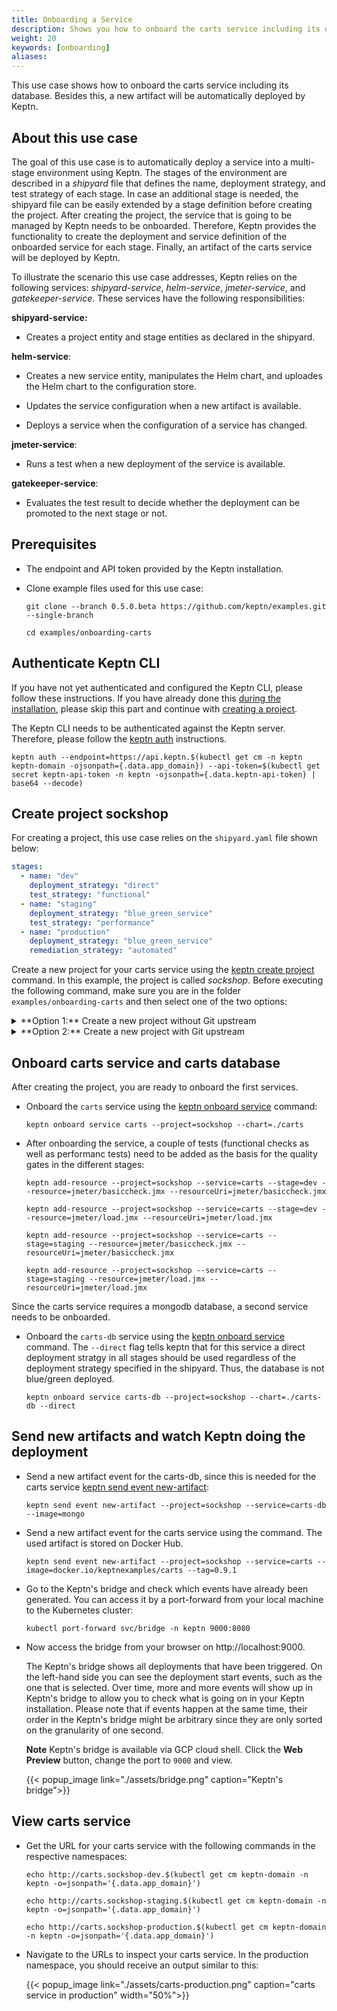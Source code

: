 ```yaml
---
title: Onboarding a Service
description: Shows you how to onboard the carts service including its database to a Keptn managed project. Besides, this use case builds a new artifact that will be automatically deployed via Keptn.
weight: 20
keywords: [onboarding]
aliases:
---
```


This use case shows how to onboard the carts service including its database. Besides this, a new artifact will be automatically deployed by Keptn.

## About this use case

The goal of this use case is to automatically deploy a service into a multi-stage environment using Keptn. The stages of the environment are described in a *shipyard* file that defines the name, deployment strategy, and test strategy of each stage. In case an additional stage is needed, the shipyard file can be easily extended by a stage definition before creating the project. After creating the project, the service that is going to be managed by Keptn needs to be onboarded. Therefore, Keptn provides the functionality to create the deployment and service definition of the onboarded service for each stage. Finally, an artifact of the carts service will be deployed by Keptn.  

To illustrate the scenario this use case addresses, Keptn relies on the following services: *shipyard-service*, *helm-service*, *jmeter-service*, and *gatekeeper-service*. These services have the following responsibilities: 

**shipyard-service:** 
  
  * Creates a project entity and stage entities as declared in the shipyard. 

 **helm-service**:
  
  * Creates a new service entity, manipulates the Helm chart, and uploades the Helm chart to the configuration store.

  * Updates the service configuration when a new artifact is available.

  * Deploys a service when the configuration of a service has changed.

**jmeter-service**:

  * Runs a test when a new deployment of the service is available. 

**gatekeeper-service**:

  * Evaluates the test result to decide whether the deployment can be promoted to the next stage or not.

## Prerequisites
<!--
1. A GitHub organization, user, and personal access token, which are used by Keptn.
-->
* The endpoint and API token provided by the Keptn installation.

* Clone example files used for this use case:

    ```console
    git clone --branch 0.5.0.beta https://github.com/keptn/examples.git --single-branch
    ```

    ```console
    cd examples/onboarding-carts
    ```

## Authenticate Keptn CLI

If you have not yet authenticated and configured the Keptn CLI, please follow these instructions. If you have already done this [during the installation](../../installation/setup-keptn-gke/#authenticate-keptn-cli-and-configure-keptn), please skip this part and continue with [creating a project](#create-project-sockshop).

The Keptn CLI needs to be authenticated against the Keptn server. Therefore, please follow the [keptn auth](../../reference/cli/#keptn-auth) instructions.

```console
keptn auth --endpoint=https://api.keptn.$(kubectl get cm -n keptn keptn-domain -ojsonpath={.data.app_domain}) --api-token=$(kubectl get secret keptn-api-token -n keptn -ojsonpath={.data.keptn-api-token} | base64 --decode)
```

## Create project sockshop

For creating a project, this use case relies on the `shipyard.yaml` file shown below:

```yaml
stages:
  - name: "dev"
    deployment_strategy: "direct"
    test_strategy: "functional"
  - name: "staging"
    deployment_strategy: "blue_green_service"
    test_strategy: "performance"
  - name: "production"
    deployment_strategy: "blue_green_service"
    remediation_strategy: "automated"
```

Create a new project for your carts service using the [keptn create project](../../reference/cli/#keptn-create-project) command. In this example, the project is called *sockshop*. Before executing the following command, make sure you are in the folder `examples/onboarding-carts` and then select one of the two options:

<details><summary>**Option 1:** Create a new project without Git upstream</summary>
<p>

```console
keptn create project sockshop --shipyard=./shipyard.yaml
```
</p>
</details>

<details><summary>**Option 2:** Create a new project with Git upstream</summary>
<p>

To configure a Git upstream for this use case, the Git user (`--git-user`), an access token (`--git-token`), and the remote URL (`--git-remote-url`) are required. If you miss one of the requirements, go to [select Git-based upstream](../../manage/project/#select-git-based-upstream) where instructions for GitHub, GitLab, and Bitbucket are provided.

```console
keptn create project sockshop --shipyard=./shipyard.yaml --git-user=GIT_USER --git-token=GIT_TOKEN --git-remote-url=GIT_REMOTE_URL
```
</p>
</details>


## Onboard carts service and carts database
After creating the project, you are ready to onboard the first services.

* Onboard the `carts` service using the [keptn onboard service](../../reference/cli/#keptn-onboard-service) command:

  ```console
  keptn onboard service carts --project=sockshop --chart=./carts
  ```

* After onboarding the service, a couple of tests (functional checks as well as performanc tests) need to be added as the basis for the quality gates in the different stages:

  ```console
  keptn add-resource --project=sockshop --service=carts --stage=dev --resource=jmeter/basiccheck.jmx --resourceUri=jmeter/basiccheck.jmx
  ```

  ```console
  keptn add-resource --project=sockshop --service=carts --stage=dev --resource=jmeter/load.jmx --resourceUri=jmeter/load.jmx
  ```

  ```console
  keptn add-resource --project=sockshop --service=carts --stage=staging --resource=jmeter/basiccheck.jmx --resourceUri=jmeter/basiccheck.jmx
  ```

  ```console
  keptn add-resource --project=sockshop --service=carts --stage=staging --resource=jmeter/load.jmx --resourceUri=jmeter/load.jmx
  ```

Since the carts service requires a mongodb database, a second service needs to be onboarded.

* Onboard the `carts-db` service using the [keptn onboard service](../../reference/cli/#keptn-onboard-service) command. The `--direct` flag tells keptn that for this service a direct deployment stratgy in all stages should be used regardless of the deployment strategy specified in the shipyard. Thus, the database is not blue/green deployed.


  ```console
  keptn onboard service carts-db --project=sockshop --chart=./carts-db --direct
  ```

<!--
Note, by onboarding a service without specifying a deployment file, we automatically include a [readiness and liveness probe](https://kubernetes.io/docs/tasks/configure-pod-container/configure-liveness-readiness-probes/). Therefore, we assume that the onboarded service has an endpoint `/health` on the internal port 8080. This is true for the `carts` service used in this use case. In case you would like to onboard your own service, please ensure that your service has an endpoint `health`, which can be used or define your own [readiness and liveness probe](https://kubernetes.io/docs/tasks/configure-pod-container/configure-liveness-readiness-probes/)
in the deployment.
-->

## Send new artifacts and watch Keptn doing the deployment 

+ Send a new artifact event for the carts-db, since this is needed for the carts service [keptn send event new-artifact](../../reference/cli/#keptn-send-event-new-artifact):

  ```console
  keptn send event new-artifact --project=sockshop --service=carts-db --image=mongo
  ```

* Send a new artifact event for the carts service using the  command.
The used artifact is stored on Docker Hub.

  ```console
  keptn send event new-artifact --project=sockshop --service=carts --image=docker.io/keptnexamples/carts --tag=0.9.1
  ```

* Go to the Keptn's bridge and check which events have already been generated. You can access it by a port-forward from your local machine to the Kubernetes cluster:

  ```console 
  kubectl port-forward svc/bridge -n keptn 9000:8080
  ```

* Now access the bridge from your browser on http://localhost:9000. 

    The Keptn's bridge shows all deployments that have been triggered. On the left-hand side you can see the deployment start events, such as the one that is selected. Over time, more and more events will show up in Keptn's bridge to allow you to check what is going on in your Keptn installation. Please note that if events happen at the same time, their order in the Keptn's bridge might be arbitrary since they are only sorted on the granularity of one second. 

    **Note**  Keptn's bridge is available via GCP cloud shell. Click the **Web Preview** button, change the port to `9000` and view.

    {{< popup_image
      link="./assets/bridge.png"
      caption="Keptn's bridge">}}

## View carts service

- Get the URL for your carts service with the following commands in the respective namespaces:

  ```console
  echo http://carts.sockshop-dev.$(kubectl get cm keptn-domain -n keptn -o=jsonpath='{.data.app_domain}')
  ```
  ```console
  echo http://carts.sockshop-staging.$(kubectl get cm keptn-domain -n keptn -o=jsonpath='{.data.app_domain}')
  ```
  ```console
  echo http://carts.sockshop-production.$(kubectl get cm keptn-domain -n keptn -o=jsonpath='{.data.app_domain}')
  ```

- Navigate to the URLs to inspect your carts service. In the production namespace, you should receive an output similar to this:

    {{< popup_image
    link="./assets/carts-production.png"
    caption="carts service in production"
    width="50%">}}
